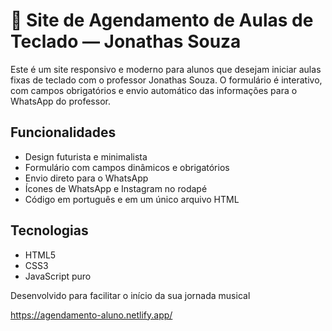 # 🎹 Site de Agendamento de Aulas de Teclado — Jonathas Souza

Este é um site responsivo e moderno para alunos que desejam iniciar aulas fixas de teclado com 
o professor Jonathas Souza. O formulário é interativo, com campos obrigatórios e envio automático
das informações para o WhatsApp do professor.

## Funcionalidades
- Design futurista e minimalista
- Formulário com campos dinâmicos e obrigatórios
- Envio direto para o WhatsApp
- Ícones de WhatsApp e Instagram no rodapé
- Código em português e em um único arquivo HTML

## Tecnologias
- HTML5
- CSS3
- JavaScript puro

Desenvolvido para facilitar o início da sua jornada musical

https://agendamento-aluno.netlify.app/
